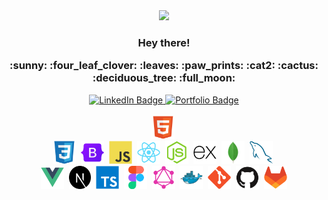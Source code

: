 
<!--
**CansinAlkacGok/CansinAlkacGok** is a ✨ _special_ ✨ repository because its `README.md` (this file) appears on your GitHub profile.

Here are some ideas to get you started:

- 🔭 I’m currently working on ...
- 🌱 I’m currently learning ...
- 👯 I’m looking to collaborate on ...
- 🤔 I’m looking for help with ...
- 💬 Ask me about ...
- 📫 How to reach me: ...
- 😄 Pronouns: ...
- ⚡ Fun fact: ...
-->


  <div id="header" align="center">
    <img src="https://media.giphy.com/media/L1R1tvI9svkIWwpVYr/giphy.gif" width="300"/>
  </div>
  <div id="section1">
    <h3 align="center"> Hey there!
      <p align="center"> :sunny: :four_leaf_clover: :leaves: :paw_prints: :cat2: :cactus: :deciduous_tree: :full_moon: </p>
    </h3>
  </div>
  <div id="section2" align="center">
    <a href="https://www.linkedin.com/in/cansinalkac/">
      <img src="https://img.shields.io/badge/LinkedIn-8482bb?style=for-the-badge&logo=linkedin&logoColor=white" alt="LinkedIn Badge"/>
    </a>      
    <a href="https://cansinalkacgok.github.io/cansin-portfolio-app/">
      <img src="https://img.shields.io/badge/Portfolio-ca7193?style=for-the-badge&logo=P&logoColor=white" alt="Portfolio Badge"/>
    </a>   
  </div> <br/>
  <div id="section3" align="center">
     <img src="https://github.com/devicons/devicon/blob/master/icons/html5/html5-original.svg" title="HTML5" alt="HTML5" width="37" height="37"/>&nbsp;<br/>
     <img src="https://github.com/devicons/devicon/blob/master/icons/css3/css3-original.svg" title="CSS3" alt="CSS3" width="37" height="37"/>&nbsp;
     <img src="https://github.com/devicons/devicon/blob/master/icons/bootstrap/bootstrap-original.svg" title="BOOTSTRAP" alt="BOOTSTRAP" width="37" height="37"/>&nbsp;
     <img src="https://github.com/devicons/devicon/blob/master/icons/javascript/javascript-original.svg" title="JS" alt="JS" width="37" height="37"/>&nbsp;
     <img src="https://github.com/devicons/devicon/blob/master/icons/react/react-original.svg" title="REACT" alt="REACT" width="37" height="37"/>&nbsp;
     <img src="https://github.com/devicons/devicon/blob/master/icons/nodejs/nodejs-original.svg" title="NODEJS" alt="NODEJS" width="37" height="37"/>&nbsp;
     <img src="https://github.com/devicons/devicon/blob/master/icons/express/express-original.svg" title="EXPRESS" alt="EXPRESS" width="37" height="37"/>&nbsp;
     <img src="https://github.com/devicons/devicon/blob/master/icons/mongodb/mongodb-original.svg" title="MONGODB" alt="MONGODB" width="37" height="37"/>&nbsp;
      <img src="https://github.com/devicons/devicon/blob/master/icons/mysql/mysql-original.svg" title="MYSQL"  alt="MYSQL" width="37" heigh35t="37"/>&nbsp;
  </div>
  <div id="section4" align="center">
     <img src="https://github.com/devicons/devicon/blob/master/icons/vuejs/vuejs-original.svg" title="VUE" alt="VUE" width="37" height="37"/>&nbsp;
     <img src="https://github.com/devicons/devicon/blob/master/icons/nextjs/nextjs-original.svg"  title="NEXT" alt="NEXT" width="35" height="37"/>&nbsp;
     <img src="https://github.com/devicons/devicon/blob/master/icons/typescript/typescript-original.svg" title="TS"  alt="TS" width="37" height="37"/>&nbsp;
     <img src="https://github.com/devicons/devicon/blob/master/icons/figma/figma-original.svg" title="FIGMA" alt="FIGMA" width="37" height="37"/>&nbsp;
     <img src="https://github.com/devicons/devicon/blob/master/icons/graphql/graphql-plain.svg" title="GRAPHQL" alt="GRAPHQL" width="37" height="37"/>&nbsp;
     <img src="https://github.com/devicons/devicon/blob/master/icons/docker/docker-original.svg" title="DOCKER" alt="DOCKER" width="37" height="37"/>&nbsp;
     <img src="https://github.com/devicons/devicon/blob/master/icons/git/git-original.svg" title="GIT" alt="GIT" width="37" height="37"/>&nbsp;
     <img src="https://github.com/devicons/devicon/blob/master/icons/github/github-original.svg" title="GITHUB" alt="GITHUB" width="37" height="37"/>&nbsp;
     <img src="https://github.com/devicons/devicon/blob/master/icons/gitlab/gitlab-original.svg" title="GITLAB" alt="GITLAB" width="37" height="37"/>
  </div>
  
  


